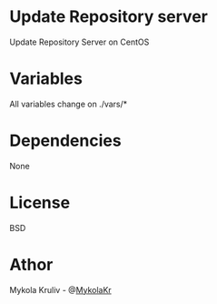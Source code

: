 # Update Repository server

Update Repository Server on CentOS

# Variables

All variables change on ./vars/*

# Dependencies

None

# License 

BSD

# Athor

Mykola Kruliv - @[MykolaKr](https://github.com/MykolaKr)


